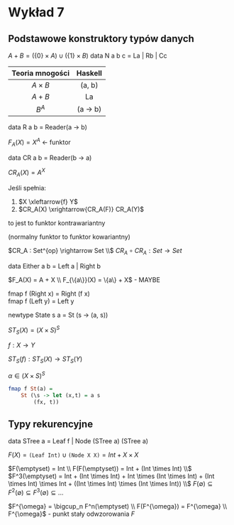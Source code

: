 # Wykład 7

## Podstawowe konstruktory typów danych

$A + B = (\{0\} \times A ) \cup (\{1\} \times B)$
data N a b c = La | Rb | Cc

| Teoria mnogości | Haskell |
| :-------------: | :-----: |
| $A\times B$     | (a, b)  |
| $A + B$         | La | Rb |
| $B^A$           | (a -> b)|

data R a b = Reader(a -> b)

$F_A(X) = X^A$ <- funktor

data CR a b = Reader(b -> a)

$CR_A(X) = A^X$

Jeśli spełnia: 
1. $X \xleftarrow{f} Y$
2. $CR_A(X) \xrightarrow{CR_A(F)} CR_A(Y)$ 

to jest to funktor kontrawariantny

(normalny funktor to funktor kowariantny)

$CR_A : Set^{op} \rightarrow Set \\$
$CR_A \circ CR_A: Set \rightarrow Set$

data Either a b = Left a | Right b

$F_A(X) = A + X \\ F_{\{a\}}(X) = \{a\} + X$ - MAYBE

fmap f (Right x) = Right (f x) <br>
fmap f (Left y) = Left y

newtype State s a = St (s -> (a, s))

$ST_S(X) = (X \times S)^S$

$f: X \rightarrow Y$

$ST_S(f): ST_S(X) \rightarrow ST_S(Y)$

$\alpha \in (X \times S)^S$

```haskell
fmap f St(a) = 
    St (\s -> let (x,t) = a s 
        (fx, t))
```

## Typy rekurencyjne

data STree a = Leaf f | Node (STree a) (STree a)

$F(X) = \texttt{(Leaf Int)} \cup \texttt{(Node X X)} = Int + X \times X$

$F(\emptyset) = Int \\ F(F(\emptyset)) = Int + (Int \times Int) \\$
$F^3(\emptyset) = Int + (Int \times Int) + Int \times (Int \times Int) + (Int \times Int) \times Int + ((Int \times Int) \times (Int \times Int)) \\$
$F(\emptyset) \subseteq F^2(\emptyset) \subseteq F^3(\emptyset) \subseteq ...$

$F^{\omega} = \bigcup_n F^n(\emptyset) \\ F(F^{\omega}) = F^{\omega} \\ F^{\omega}$ - punkt stały odwzorowania $F$